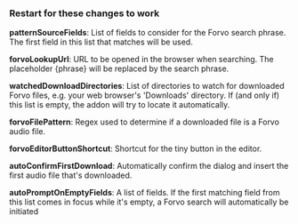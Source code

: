 ### Restart for these changes to work
**patternSourceFields**: List of fields to consider for the Forvo search phrase. The first field in this list that matches will be used.

**forvoLookupUrl**: URL to be opened in the browser when searching. The placeholder {phrase} will be replaced by the search phrase.

**watchedDownloadDirectories**: List of directories to watch for downloaded Forvo files, e.g. your web browser's 'Downloads' directory. If (and only if) this list is empty, the addon will try to locate it automatically.

**forvoFilePattern**: Regex used to determine if a downloaded file is a Forvo audio file.

**forvoEditorButtonShortcut**: Shortcut for the tiny button in the editor.

**autoConfirmFirstDownload**: Automatically confirm the dialog and insert the first audio file that's downloaded.

**autoPromptOnEmptyFields**: A list of fields. If the first matching field from this list comes in focus while it's empty, a Forvo search will automatically be initiated
